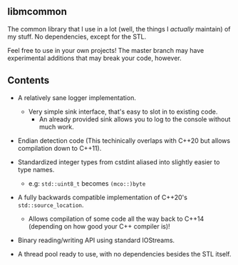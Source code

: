 ## libmcommon

The common library that I use in a lot (well, the things I *actually* maintain) of my stuff. No dependencies, except for the STL. 

Feel free to use in your own projects! The master branch may have experimental additions that may break your code, however.

## Contents

- A relatively sane logger implementation.
	- Very simple sink interface, that's easy to slot in to existing code.
		- An already provided sink allows you to log to the console without much work.
		
- Endian detection code (This techinically overlaps with C++20 but allows compilation down to C++11).

- Standardized integer types from cstdint aliased into slightly easier to type names.
	- e.g: `std::uint8_t` becomes `(mco::)byte`

- A fully backwards compatible implementation of C++20's `std::source_location`.
	- Allows compilation of some code all the way back to C++14 (depending on how good your C++ compiler is)!
	
- Binary reading/writing API using standard IOStreams.

- A thread pool ready to use, with no dependencies besides the STL itself.
	